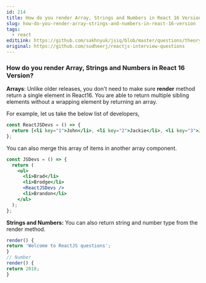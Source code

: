 ```yaml
---
id: 214
title: How do you render Array, Strings and Numbers in React 16 Version?
slug: how-do-you-render-array-strings-and-numbers-in-react-16-version
tags:
  - react
editLink: https://github.com/sakhnyuk/jsiq/blob/master/questions/theory/react/214.md
original: https://github.com/sudheerj/reactjs-interview-questions
---
```


### How do you render Array, Strings and Numbers in React 16 Version?

**Arrays**: Unlike older releases, you don't need to make sure **render** method return a single element in React16. You are able to return multiple sibling elements without a wrapping element by returning an array.

For example, let us take the below list of developers,

```jsx
const ReactJSDevs = () => {
  return [<li key="1">John</li>, <li key="2">Jackie</li>, <li key="3">Jordan</li>];
};
```

You can also merge this array of items in another array component.

```jsx
const JSDevs = () => {
  return (
    <ul>
      <li>Brad</li>
      <li>Brodge</li>
      <ReactJSDevs />
      <li>Brandon</li>
    </ul>
  );
};
```

**Strings and Numbers:** You can also return string and number type from the render method.

```jsx
render() {
return 'Welcome to ReactJS questions';
}
// Number
render() {
return 2018;
}
```